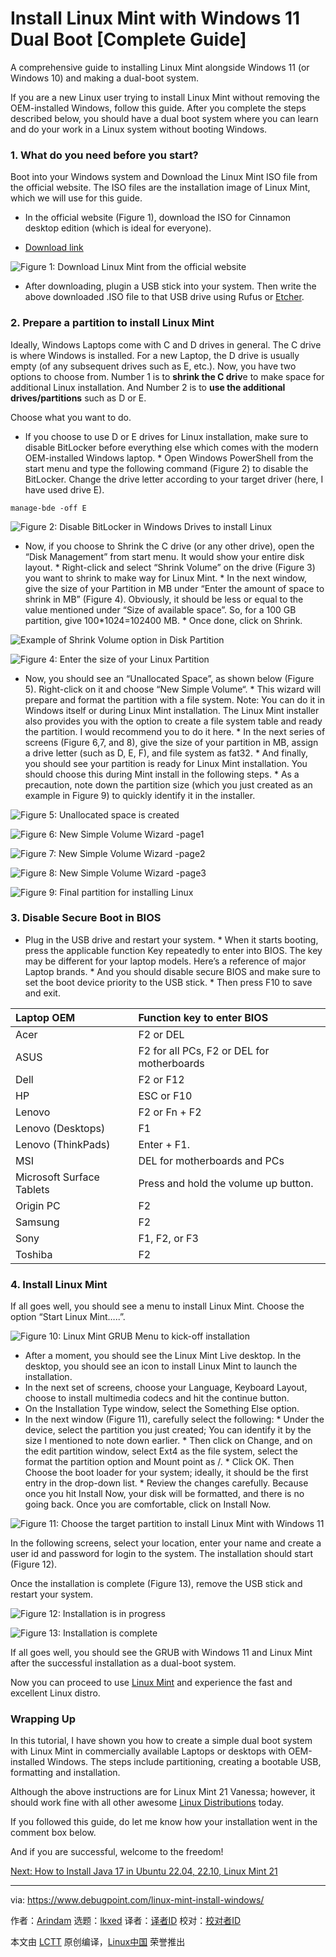 [#]: subject: "Install Linux Mint with Windows 11 Dual Boot [Complete Guide]"
[#]: via: "https://www.debugpoint.com/linux-mint-install-windows/"
[#]: author: "Arindam https://www.debugpoint.com/author/admin1/"
[#]: collector: "lkxed"
[#]: translator: "gpchn"
[#]: reviewer: " "
[#]: publisher: " "
[#]: url: " "

Install Linux Mint with Windows 11 Dual Boot [Complete Guide]
======
A comprehensive guide to installing Linux Mint alongside Windows 11 (or Windows 10) and making a dual-boot system.

If you are a new Linux user trying to install Linux Mint without removing the OEM-installed Windows, follow this guide. After you complete the steps described below, you should have a dual boot system where you can learn and do your work in a Linux system without booting Windows.

### 1. What do you need before you start?

Boot into your Windows system and Download the Linux Mint ISO file from the official website. The ISO files are the installation image of Linux Mint, which we will use for this guide.

* In the official website (Figure 1), download the ISO for Cinnamon desktop edition (which is ideal for everyone).

* [Download link][1]

![Figure 1: Download Linux Mint from the official website][2]

* After downloading, plugin a USB stick into your system. Then write the above downloaded .ISO file to that USB drive using Rufus or [Etcher][3].

### 2. Prepare a partition to install Linux Mint

Ideally, Windows Laptops come with C and D drives in general. The C drive is where Windows is installed. For a new Laptop, the D drive is usually empty (of any subsequent drives such as E, etc.). Now, you have two options to choose from. Number 1 is to **shrink the C driv**e to make space for additional Linux installation. And Number 2 is to **use the additional drives/partitions** such as D or E.

Choose what you want to do.

* If you choose to use D or E drives for Linux installation, make sure to disable BitLocker before everything else which comes with the modern OEM-installed Windows laptop.  * Open Windows PowerShell from the start menu and type the following command (Figure 2) to disable the BitLocker. Change the drive letter according to your target driver (here, I have used drive E).

```
manage-bde -off E
```

![Figure 2: Disable BitLocker in Windows Drives to install Linux][4]

* Now, if you choose to Shrink the C drive (or any other drive), open the “Disk Management” from start menu. It would show your entire disk layout.   * Right-click and select “Shrink Volume” on the drive (Figure 3) you want to shrink to make way for Linux Mint.  * In the next window, give the size of your Partition in MB under “Enter the amount of space to shrink in MB” (Figure 4). Obviously, it should be less or equal to the value mentioned under “Size of available space”. So, for a 100 GB partition, give 100*1024=102400 MB.   * Once done, click on Shrink.

![Example of Shrink Volume option in Disk Partition][5]

![Figure 4: Enter the size of your Linux Partition][6]

* Now, you should see an “Unallocated Space”, as shown below (Figure 5). Right-click on it and choose “New Simple Volume“.   * This wizard will prepare and format the partition with a file system. Note: You can do it in Windows itself or during Linux Mint installation. The Linux Mint installer also provides you with the option to create a file system table and ready the partition. I would recommend you to do it here.  * In the next series of screens (Figure 6,7, and 8), give the size of your partition in MB, assign a drive letter (such as D, E, F), and file system as fat32.  * And finally, you should see your partition is ready for Linux Mint installation. You should choose this during Mint install in the following steps.   * As a precaution, note down the partition size (which you just created as an example in Figure 9) to quickly identify it in the installer.

![Figure 5: Unallocated space is created][7]

![Figure 6: New Simple Volume Wizard -page1][8]

![Figure 7: New Simple Volume Wizard -page2][9]

![Figure 8: New Simple Volume Wizard -page3][10]

![Figure 9: Final partition for installing Linux][11]

### 3. Disable Secure Boot in BIOS

* Plug in the USB drive and restart your system.  * When it starts booting,  press the applicable function Key repeatedly to enter into BIOS. The key may be different for your laptop models. Here’s a reference of major Laptop brands.  * And you should disable secure BIOS and make sure to set the boot device priority to the USB stick.  * Then press F10 to save and exit.

| Laptop OEM | Function key to enter BIOS | 
| :- | :- |
| Acer | F2 or DEL | 
| ASUS | F2 for all PCs, F2 or DEL for motherboards | 
| Dell | F2 or F12 | 
| HP | ESC or F10 | 
| Lenovo | F2 or Fn + F2 | 
| Lenovo (Desktops) | F1 | 
| Lenovo (ThinkPads) | Enter + F1. | 
| MSI | DEL for motherboards and PCs | 
| Microsoft Surface Tablets | Press and hold the volume up button. | 
| Origin PC | F2 | 
| Samsung | F2 | 
| Sony | F1, F2, or F3 | 
| Toshiba | F2 |

### 4. Install Linux Mint

If all goes well, you should see a menu to install Linux Mint. Choose the option “Start Linux Mint…..”.

![Figure 10: Linux Mint GRUB Menu to kick-off installation][12]

* After a moment, you should see the Linux Mint Live desktop. In the desktop, you should see an icon to install Linux Mint to launch the installation.
* In the next set of screens, choose your Language, Keyboard Layout, choose to install multimedia codecs and hit the continue button.
* On the Installation Type window, select the Something Else option.
* In the next window (Figure 11), carefully select the following:  * Under the device, select the partition you just created; You can identify it by the size I mentioned to note down earlier.  * Then click on Change, and on the edit partition window, select Ext4 as the file system, select the format the partition option and Mount point as /.  * Click OK. Then Choose the boot loader for your system; ideally, it should be the first entry in the drop-down list.  * Review the changes carefully. Because once you hit Install Now, your disk will be formatted, and there is no going back. Once you are comfortable, click on Install Now.

![Figure 11: Choose the target partition to install Linux Mint with Windows 11][13]

In the following screens, select your location, enter your name and create a user id and password for login to the system. The installation should start (Figure 12).

Once the installation is complete (Figure 13), remove the USB stick and restart your system.

![Figure 12: Installation is in progress][14]

![Figure 13: Installation is complete][15]

If all goes well, you should see the GRUB with Windows 11 and Linux Mint after the successful installation as a dual-boot system.

Now you can proceed to use [Linux Mint][16] and experience the fast and excellent Linux distro.

### Wrapping Up

In this tutorial, I have shown you how to create a simple dual boot system with Linux Mint in commercially available Laptops or desktops with OEM-installed Windows. The steps include partitioning, creating a bootable USB, formatting and installation.

Although the above instructions are for Linux Mint 21 Vanessa; however, it should work fine with all other awesome [Linux Distributions][17] today.

If you followed this guide, do let me know how your installation went in the comment box below.

And if you are successful, welcome to the freedom!

[Next: How to Install Java 17 in Ubuntu 22.04, 22.10, Linux Mint 21][18]

--------------------------------------------------------------------------------

via: https://www.debugpoint.com/linux-mint-install-windows/

作者：[Arindam][a]
选题：[lkxed][b]
译者：[译者ID](https://github.com/译者ID)
校对：[校对者ID](https://github.com/校对者ID)

本文由 [LCTT](https://github.com/LCTT/TranslateProject) 原创编译，[Linux中国](https://linux.cn/) 荣誉推出

[a]: https://www.debugpoint.com/author/admin1/
[b]: https://github.com/lkxed
[1]: https://www.linuxmint.com/download.php
[2]: https://www.debugpoint.com/wp-content/uploads/2022/09/Download-Linux-Mint-from-the-official-website.jpg
[3]: https://www.debugpoint.com/etcher-bootable-usb-linux/
[4]: https://www.debugpoint.com/wp-content/uploads/2022/09/Disable-BitLocker-in-Windows-Drives-to-install-Linux.jpg
[5]: https://www.debugpoint.com/wp-content/uploads/2022/09/Example-of-Shrink-Volume-option-in-Disk-Partition-1024x453.jpg
[6]: https://www.debugpoint.com/wp-content/uploads/2022/09/Enter-the-size-of-your-Linux-Partition.jpg
[7]: https://www.debugpoint.com/wp-content/uploads/2022/09/Unallocated-space-is-created.jpg
[8]: https://www.debugpoint.com/wp-content/uploads/2022/09/New-Simple-Volume-Wizard-page1.jpg
[9]: https://www.debugpoint.com/wp-content/uploads/2022/09/New-Simple-Volume-Wizard-page2.jpg
[10]: https://www.debugpoint.com/wp-content/uploads/2022/09/New-Simple-Volume-Wizard-page3.jpg
[11]: https://www.debugpoint.com/wp-content/uploads/2022/09/Final-partition-for-installing-Linux.jpg
[12]: https://www.debugpoint.com/wp-content/uploads/2022/09/Linux-Mint-GRUB-Menu-to-kick-off-installation.jpg
[13]: https://www.debugpoint.com/wp-content/uploads/2022/09/Choose-the-target-partition-to-install-Linux-Mint-with-Windows-11.jpg
[14]: https://www.debugpoint.com/wp-content/uploads/2022/09/Installation-is-in-progress.jpg
[15]: https://www.debugpoint.com/wp-content/uploads/2022/09/Installation-is-complete.jpg
[16]: https://www.debugpoint.com/linux-mint
[17]: https://www.debugpoint.com/category/distributions
[18]: https://www.debugpoint.com/install-java-17-ubuntu-mint/
